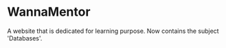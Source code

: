 # WannaMentor
A website that is dedicated for learning purpose.
Now contains the subject 'Databases'.
